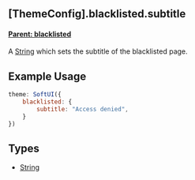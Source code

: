 # 
## [ThemeConfig].blacklisted.subtitle
#### **[Parent: blacklisted](/docs/blacklisted/)**

A [String](https://developer.mozilla.org/en-US/docs/Web/JavaScript/Reference/Global_Objects/String) which sets the subtitle of the blacklisted page.

## Example Usage
```js
theme: SoftUI({
    blacklisted: {
        subtitle: "Access denied",
    }
})
```

## Types
- [String](https://developer.mozilla.org/en-US/docs/Web/JavaScript/Reference/Global_Objects/String)